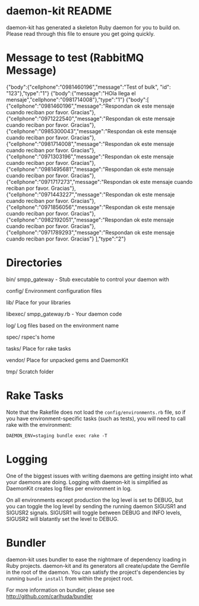 daemon-kit README
================

daemon-kit has generated a skeleton Ruby daemon for you to build on. Please read
through this file to ensure you get going quickly.

Message to test (RabbitMQ Message)
=================================
{"body":{"cellphone":"0981460196","message":"Test of bulk", "id": "123"},"type":"1"}
{"body":{"message":"HOla llega el mensaje","cellphone":"0981714008"},"type":"1"}
{"body":[
  {"cellphone":"0981460196","message":"Respondan ok este mensaje cuando reciban por favor. Gracias"},
    {"cellphone":"0971222540","message":"Respondan ok este mensaje cuando reciban por favor. Gracias"},
    {"cellphone":"0985300043","message":"Respondan ok este mensaje cuando reciban por favor. Gracias"},
    {"cellphone":"0981714008","message":"Respondan ok este mensaje cuando reciban por favor. Gracias"},
    {"cellphone":"0971303196","message":"Respondan ok este mensaje cuando reciban por favor. Gracias"},
    {"cellphone":"0981495681","message":"Respondan ok este mensaje cuando reciban por favor. Gracias"},
    {"cellphone":"0971717273","message":"Respondan ok este mensaje cuando reciban por favor. Gracias"},
    {"cellphone":"0971443227","message":"Respondan ok este mensaje cuando reciban por favor. Gracias"},
    {"cellphone":"0971856056","message":"Respondan ok este mensaje cuando reciban por favor. Gracias"},
    {"cellphone":"0982192051","message":"Respondan ok este mensaje cuando reciban por favor. Gracias"},
    {"cellphone":"0971789293","message":"Respondan ok este mensaje cuando reciban por favor. Gracias"}
],"type":"2"}

Directories
===========

bin/
  smpp_gateway - Stub executable to control your daemon with

config/
  Environment configuration files

lib/
  Place for your libraries

libexec/
  smpp_gateway.rb - Your daemon code

log/
  Log files based on the environment name

spec/
  rspec's home

tasks/
  Place for rake tasks

vendor/
  Place for unpacked gems and DaemonKit

tmp/
  Scratch folder

Rake Tasks
==========

Note that the Rakefile does not load the `config/environments.rb` file, so if you have
environment-specific tasks (such as tests), you will need to call rake with the environment:

    DAEMON_ENV=staging bundle exec rake -T

Logging
=======

One of the biggest issues with writing daemons are getting insight into what your
daemons are doing. Logging with daemon-kit is simplified as DaemonKit creates log
files per environment in log.

On all environments except production the log level is set to DEBUG, but you can
toggle the log level by sending the running daemon SIGUSR1 and SIGUSR2 signals.
SIGUSR1 will toggle between DEBUG and INFO levels, SIGUSR2 will blatantly set the
level to DEBUG.

Bundler
=======

daemon-kit uses bundler to ease the nightmare of dependency loading in Ruby 
projects. daemon-kit and its generators all create/update the Gemfile in the
root of the daemon. You can satisfy the project's dependencies by running
`bundle install` from within the project root.

For more information on bundler, please see http://github.com/carlhuda/bundler
